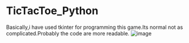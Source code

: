# TicTacToe_Python
Basically,i have used tkinter for programming this game.Its normal not as complicated.Probably the code are more readable.
![image](https://github.com/ashish17133/TicTacToe_Python/assets/38313094/1b53cd59-9056-47e5-ba7f-6329d8fa9235)
